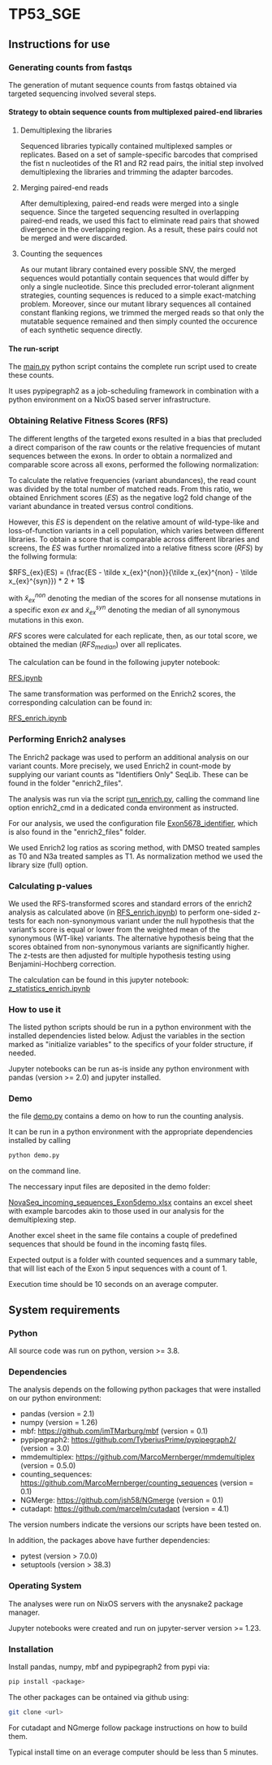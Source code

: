 # TP53_SGE



## Instructions for use


### Generating counts from fastqs

The generation of mutant sequence counts from fastqs obtained via targeted sequencing
involved several steps.


#### Strategy to obtain sequence counts from multiplexed paired-end libraries

1. Demultiplexing the libraries

   Sequenced libraries typically contained multiplexed samples or replicates.
   Based on a set of sample-specific barcodes that comprised the fist n nucleotides
   of the R1 and R2 read pairs, the initial step involved demultiplexing the libraries
   and trimming the adapter barcodes.
   
2. Merging paired-end reads

   After demultiplexing, paired-end reads were merged into a single sequence.
   Since the targeted sequencing resulted in overlapping paired-end reads, we
   used this fact to eliminate read pairs that showed divergence in the overlapping
   region. As a result, these pairs could not be merged and were discarded.

3. Counting the sequences

   As our mutant library contained every possible SNV, the merged sequences would potantially
   contain sequences that would differ by only a single nucleotide. Since this precluded
   error-tolerant alignment strategies, counting sequences is reduced to a simple
   exact-matching problem. Moreover, since our mutant library sequences all contained constant flanking regions,
   we trimmed the merged reads so that only the mutatable sequence remained and then simply counted the occurence
   of each synthetic sequence directly.


#### The run-script

   The [main.py](main.py) python script contains the complete run script used to create these counts.
   
   It uses pypipegraph2 as a job-scheduling framework in combination with a python environment 
   on a NixOS based server infrastructure.


### Obtaining Relative Fitness Scores (RFS)

The different lengths of the targeted exons resulted in a bias that precluded a direct
comparison of the raw counts or the relative frequencies of mutant sequences between the
exons. In order to obtain a normalized and comparable score across all exons, performed the following normalization:

To calculate the relative frequencies (variant abundances), the read count was divided by the total 
number of matched reads. From this ratio, we obtained Enrichment scores ($ES$) as the negative log2 fold change 
of the variant abundance in treated versus control conditions. 

However, this $ES$ is dependent on the relative amount of wild-type-like and loss-of-function variants in a cell population, which varies between different libraries. To obtain a score that is comparable across different libraries and
screens, the $ES$ was further nromalized into a relative fitness score ($RFS$) by the follwing formula:

$RFS_{ex}(ES) = (\frac{ES - \tilde x_{ex}^{non}}{\tilde x_{ex}^{non} - \tilde x_{ex}^{syn}}) * 2 + 1$

with $\tilde x_{ex}^{non}$ denoting the median of the scores
for all nonsense mutations in a specific exon $ex$ and $\tilde x_{ex}^{syn}$ denoting the median of all synonymous mutations
in this exon.

$RFS$ scores were calculated for each replicate, then, as our total score, we obtained the median ($RFS_{median}$) over
all replicates. 


The calculation can be found in the following jupyter notebook:

[RFS.ipynb](RFS.ipynb)
   
The same transformation was performed on the Enrich2 scores, the corresponding calculation can be found in:

[RFS_enrich.ipynb](RFS_enrich.ipynb)

### Performing Enrich2 analyses

The Enrich2 package was used to perform an additional analysis on our variant counts.
More precisely, we used Enrich2 in count-mode by supplying our variant counts as 
"Identifiers Only" SeqLib. These can be found in the folder "enrich2_files".

The analysis was run via the script [run_enrich.py](run_enrich.py), calling the command line option enrich2_cmd in a
dedicated conda environment as instructed.

For our analysis, we used the configuration file [Exon5678_identifier](enrich2_files/Exon5678_identifier), which is also found in the "enrich2_files" folder.

We used Enrich2 log ratios as scoring method, with DMSO treated samples as T0 and N3a treated samples as T1.
As normalization method we used the library size (full) option.


### Calculating p-values

We used the RFS-transformed scores and standard errors of the enrich2 analysis as calculated above (in [RFS_enrich.ipynb](RFS_enrich.ipynb)) to perform one-sided z-tests for each non-synonymous variant under the null hypothesis that the variant’s score is equal or lower from the weighted mean of the synonymous (WT-like) variants. The alternative hypothesis being that the scores obtained from non-synonymous variants are significantly higher. The z-tests are then adjusted for multiple hypothesis testing using Benjamini-Hochberg correction.

The calculation can be found in this jupyter notebook: [z_statistics_enrich.ipynb](z_statistics_enrich.ipynb)

### How to use it 

The listed python scripts should be run in a python environment with the 
installed dependencies listed below.
Adjust the variables in the section marked as "initialize variables"
to the specifics of your folder structure, if needed.

Jupyter notebooks can be run as-is inside any python environment with pandas 
(version >= 2.0) and jupyter installed.


### Demo

the file [demo.py](demo.py) contains a demo on how to run the counting analysis.

It can be run in a python environment with the appropriate dependencies installed by calling

```bash
python demo.py
```

on the command line.

The neccessary input files are deposited in the demo folder:

[NovaSeq_incoming_sequences_Exon5demo.xlsx](demo/NovaSeq_incoming_sequences_Exon5demo.xlsx) contains
an excel sheet with example barcodes akin to those used in our analysis for the demultiplexing step.

Another excel sheet in the same file contains a couple of predefined sequences that should be found in
the incoming fastq files.

Expected output is a folder with counted sequences and a summary table, that
will list each of the Exon 5 input sequences with a count of 1.

Execution time should be 10 seconds on an average computer.


## System requirements

### Python

All source code was run on python, version >= 3.8.


### Dependencies

The analysis depends on the following python packages that were installed on our python environment:

- pandas (version = 2.1)
- numpy (version = 1.26)
- mbf: https://github.com/imTMarburg/mbf (version = 0.1)
- pypipegraph2: https://github.com/TyberiusPrime/pypipegraph2/ (version = 3.0)
- mmdemultiplex: https://github.com/MarcoMernberger/mmdemultiplex (version = 0.5.0)
- counting_sequences: https://github.com/MarcoMernberger/counting_sequences (version = 0.1)
- NGMerge: https://github.com/jsh58/NGmerge (version = 0.1)
- cutadapt: https://github.com/marcelm/cutadapt (version = 4.1)

The version numbers indicate the versions our scripts have been tested on.

In addition, the packages above have further dependencies:

- pytest (version > 7.0.0)
- setuptools (version > 38.3)


### Operating System

The analyses were run on NixOS servers with the anysnake2 package manager. 

Jupyter notebooks were created and run on jupyter-server version >= 1.23.



### Installation

Install pandas, numpy, mbf and pypipegraph2 from pypi via:

```bash
pip install <package>
```

The other packages can be ontained via github using:

```bash
git clone <url>
```

For cutadapt and NGmerge follow package instructions on how to build them.

Typical install time on an everage computer should be less than 5 minutes.
